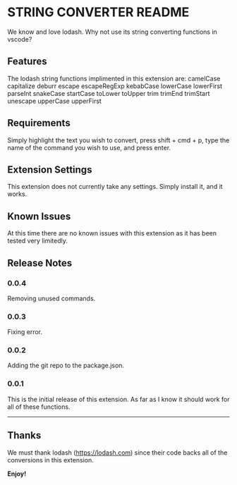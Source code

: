 # STRING CONVERTER README

We know and love lodash. Why not use its string converting functions in vscode?

## Features

The lodash string functions implimented in this extension are:
camelCase
capitalize
deburr
escape
escapeRegExp
kebabCase
lowerCase
lowerFirst
parseInt
snakeCase
startCase
toLower
toUpper
trim
trimEnd
trimStart
unescape
upperCase
upperFirst

## Requirements

Simply highlight the text you wish to convert, press shift + cmd + p, type the name of the command you wish to use, and press enter.

## Extension Settings

This extension does not currently take any settings. Simply install it, and it works.

## Known Issues

At this time there are no known issues with this extension as it has been tested very limitedly.

## Release Notes

### 0.0.4

Removing unused commands.

### 0.0.3

Fixing error.

### 0.0.2

Adding the git repo to the package.json.

### 0.0.1

This is the initial release of this extension. As far as I know it should work for all of these functions.

-----------------------------------------------------------------------------------------------------------

## Thanks

We must thank lodash (https://lodash.com) since their code backs all of the conversions in this extension.

**Enjoy!**
